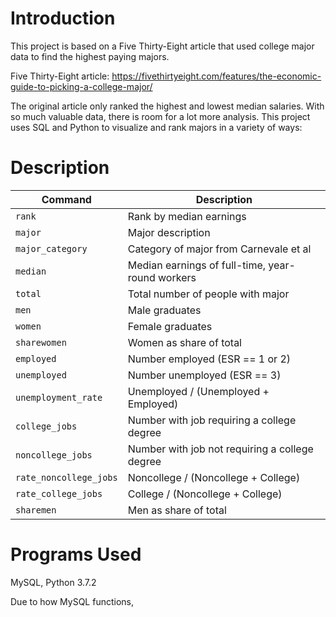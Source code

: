 # Introduction
This project is based on a Five Thirty-Eight article that used college major data to find the highest paying majors. 

Five Thirty-Eight article: https://fivethirtyeight.com/features/the-economic-guide-to-picking-a-college-major/ 

The original article only ranked the highest and lowest median salaries. With so much valuable data, there is room for a lot more analysis. This project uses SQL and Python to visualize and rank majors in a variety of ways:

# Description

| Command | Description |
| --- | --- |
| `rank` | Rank by median earnings |
| `major` | Major description |
| `major_category` | Category of major from Carnevale et al |
| `median` | Median earnings of full-time, year-round workers |
| `total` | Total number of people with major |
| `men` | Male graduates |
| `women` | Female graduates |
| `sharewomen` | Women as share of total |
| `employed` | Number employed (ESR == 1 or 2) |
| `unemployed` | Number unemployed (ESR == 3) |
| `unemployment_rate` | Unemployed / (Unemployed + Employed) |
| `college_jobs` | Number with job requiring a college degree |
| `noncollege_jobs` | Number with job not requiring a college degree |
| `rate_noncollege_jobs` | Noncollege / (Noncollege + College) |
| `rate_college_jobs` | College / (Noncollege + College) |
| `sharemen` | Men as share of total |


# Programs Used
MySQL, Python 3.7.2

Due to how MySQL functions, 
